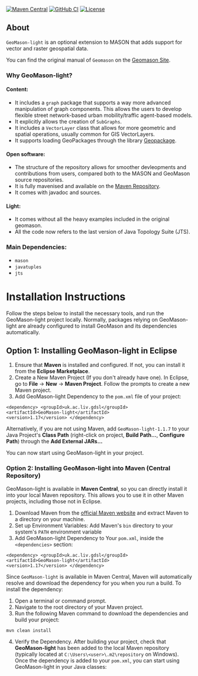 

[![Maven Central](https://maven-badges.herokuapp.com/maven-central/uk.ac.liv.gdsl/GeoMason-light/badge.svg?style=plastic)](https://maven-badges.herokuapp.com/maven-central/uk.ac.liv.gdsl/GeoMason-light)
[![GitHub CI](https://github.com/g-filomena/GeoMason-light/actions/workflows/build.yaml/badge.svg)](https://github.com/g-filomena/GeoMason-light/actions/workflows/build.yaml)
[![License](https://img.shields.io/badge/License-GPLv3-blue.svg)](https://www.gnu.org/licenses/gpl-3.0.en.html)

## About
`GeoMason-light` is an optional extension to MASON that adds support for vector and raster geospatial data.

You can find the original manual of `Geomason` on the [Geomason Site](https://cs.gmu.edu/~eclab/projects/mason/extensions/geomason/).

### Why GeoMason-light?
#### Content:
* It includes a `graph` package that supports a way more advanced manipulation of graph components. This allows the users to develop flexible street network-based urban mobility/traffic agent-based models.
* It explicitly allows the creation of `SubGraphs`.
* It includes a `VectorLayer` class that allows for more geometric and spatial operations, usually common for GIS VectorLayers.
* It supports loading GeoPackages through the library [Geopackage](https://github.com/ngageoint/geopackage-java).

#### Open software:
* The structure of the repository allows for smoother devleopments and contributions from users, compared both to the MASON and GeoMason source repositories.
* It is fully mavenised and available on the [Maven Repository](https://mvnrepository.com).
* It comes with javadoc and sources.

#### Light:
* It comes without all the heavy examples included in the original geomason.
* All the code now refers to the last version of Java Topology Suite (JTS).

### Main Dependencies:
* `mason`
* `javatuples`
* `jts`

# Installation Instructions

Follow the steps below to install the necessary tools, and run the GeoMason-light project locally. Normally, packages relying on GeoMason-light are already configured to install GeoMason and its dependencies automatically.

## Option 1: Installing GeoMason-light in Eclipse

1.  Ensure that **Maven** is installed and configured. If not, you can install it from the **Eclipse Marketplace**. 
2. Create a New Maven Project (If you don't already have one).  In Eclipse, go to **File** → **New** → **Maven Project**.  Follow the prompts to create a new Maven project.
3. Add GeoMason-light Dependency to the `pom.xml` file of your project:
```
<dependency> <groupId>uk.ac.liv.gdsl</groupId> 
<artifactId>GeoMason-light</artifactId> 
<version>1.17</version> </dependency>
```
Alternatively, if you are not using Maven, add `GeoMason-light-1.1.7` to your Java Project's **Class Path** (right-click on project, **Build Path...**, **Configure Path**) through the **Add External JARs...**

You can now start using GeoMason-light in your project.     
   
### Option 2: Installing GeoMason-light into Maven (Central Repository)
GeoMason-light is available in **Maven Central**, so you can directly install it into your local Maven repository. This allows you to use it in other Maven projects, including those not in Eclipse.

1. Download Maven from the [official Maven website](https://maven.apache.org/download.cgi) and extract Maven to a directory on your machine.
3.  Set up Environment Variables: Add Maven's `bin` directory to your system's `PATH` environment variable
4. Add GeoMason-light Dependency to Your `pom.xml`, inside the `<dependencies>` section:

```
<dependency> <groupId>uk.ac.liv.gdsl</groupId> 
<artifactId>GeoMason-light</artifactId> 
<version>1.17</version> </dependency>
```

Since `GeoMason-light` is available in Maven Central, Maven will automatically resolve and download the dependency for you when you run a build. To install the dependency:

1.  Open a terminal or command prompt.
2.  Navigate to the root directory of your Maven project.
3.  Run the following Maven command to download the dependencies and build your project:
   
`mvn clean install` 

4. Verify the Dependency. After building your project, check that **GeoMason-light** has been added to the local Maven repository (typically located at `C:\Users\<user>\.m2\repository` on Windows). Once the dependency is added to your `pom.xml`, you can start using GeoMason-light in your Java classes:

